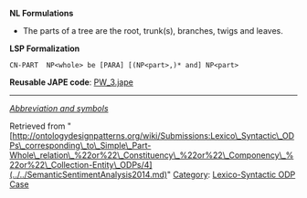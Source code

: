 __NL Formulations__



* The parts of a tree are the root, trunk(s), branches, twigs and leaves.


  

__LSP Formalization__




```
CN-PART  NP<whole> be [PARA] [(NP<part>,)* and] NP<part>

```

__Reusable JAPE code__: [PW\_3.jape](../../images/4/48/PW_3.jape "PW 3.jape")





---


_[Abbreviation and symbols](../../Community/LSPSymbols.md "Community:LSPSymbols")_





Retrieved from "[http://ontologydesignpatterns.org/wiki/Submissions:Lexico\_Syntactic\_ODPs\_corresponding\_to\_Simple\_Part-Whole\_relation\_%22or%22\_Constituency\_%22or%22\_Componency\_%22or%22\_Collection-Entity\_ODPs/4](../../SemanticSentimentAnalysis2014.md)"
 [Category](http://ontologydesignpatterns.org/wiki/Special:Categories "Special:Categories"): [Lexico-Syntactic ODP Case](../../Category/Lexico-Syntactic_ODP_Case.md "Category:Lexico-Syntactic ODP Case")